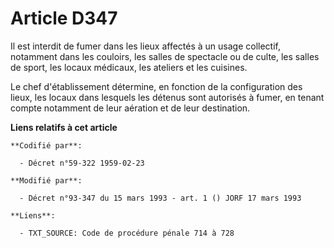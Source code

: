 # Article D347

Il est interdit de fumer dans les lieux affectés à un usage collectif, notamment dans les couloirs, les salles de spectacle
ou de culte, les salles de sport, les locaux médicaux, les ateliers et les cuisines.

Le chef d'établissement détermine, en fonction de la configuration des lieux, les locaux dans lesquels les détenus sont
autorisés à fumer, en tenant compte notamment de leur aération et de leur destination.

**Liens relatifs à cet article**

	**Codifié par**:

	  - Décret n°59-322 1959-02-23

	**Modifié par**:

	  - Décret n°93-347 du 15 mars 1993 - art. 1 () JORF 17 mars 1993

	**Liens**:

	  - TXT_SOURCE: Code de procédure pénale 714 à 728
